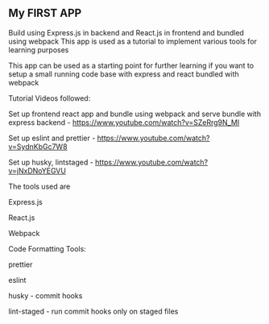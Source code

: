 ## My FIRST APP

Build using Express.js in backend and React.js in frontend and bundled using webpack
This app is used as a tutorial to implement various tools for learning purposes

This app can be used as a starting point for further learning if you want to setup a small running code base with express and react bundled with webpack

Tutorial Videos followed:

Set up frontend react app and bundle using webpack and serve bundle with express backend - https://www.youtube.com/watch?v=SZeRrg9N_MI

Set up eslint and prettier - https://www.youtube.com/watch?v=SydnKbGc7W8

Set up husky, lintstaged - https://www.youtube.com/watch?v=jNxDNoYEGVU


The tools used are 

Express.js

React.js

Webpack


Code Formatting Tools:

prettier

eslint

husky - commit hooks

lint-staged - run commit hooks only on staged files




